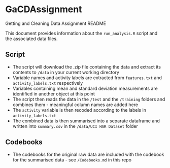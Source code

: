 # GaCDAssignment
Getting and Cleaning Data Assignment README

This document provides information about the `run_analysis.R` script and the associated data files.

## Script
  
- The script will download the .zip file containing the data and extract its contents to `/data` in your current working directory  
- Variable names and activity labels are extracted from `features.txt` and `activity_labels.txt` respectively  
- Variables containing mean and standard deviation measurements are identified in another object at this point  
- The script then reads the data in the `/test` and the `/training` folders and combines them - meaningful column names are added here  
- The `activity` variable is then recoded according to the labels in `activity_labels.txt`  
- The combined data is then summarised into a separate dataframe and written into `summary.csv` in the `/data/UCI HAR Dataset` folder  

## Codebooks  
  
- The codebooks for the original raw data are included with the codebook for the summarised data - see `/Codebooks.md` in this repo
